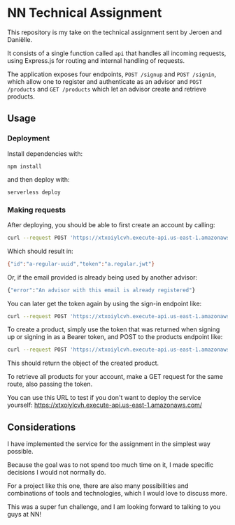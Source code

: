 # NN Technical Assignment

This repository is my take on the technical assignment sent by Jeroen and Daniëlle.

It consists of a single function called `api` that handles all incoming requests, using Express.js for routing and internal handling of requests.

The application exposes four endpoints, `POST /signup` and `POST /signin`, which allow one to register and authenticate as an advisor and `POST /products` and `GET /products` which let an advisor create and retrieve products.

## Usage

### Deployment

Install dependencies with:

```
npm install
```

and then deploy with:

```
serverless deploy
```

### Making requests

After deploying, you should be able to first create an account by calling:


```bash
curl --request POST 'https://xtxoiylcvh.execute-api.us-east-1.amazonaws.com/signup' --header 'Content-Type: application/json' --data-raw '{"email": "richard@nn.nl", "password": "notasafepassword", "name": "Richard"}'
```

Which should result in:

```bash
{"id":"a-regular-uuid","token":"a.regular.jwt"}
```

Or, if the email provided is already being used by another advisor:

```bash
{"error":"An advisor with this email is already registered"}
```

You can later get the token again by using the sign-in endpoint like:

```bash
curl --request POST 'https://xtxoiylcvh.execute-api.us-east-1.amazonaws.com/signin' --header 'Content-Type: application/json' --data-raw '{"email": "richard@nn.nl", "password": "notasafepassword"}'
```

To create a product, simply use the token that was returned when signing up or signing in as a Bearer token, and POST to the products endpoint like:

```bash
curl --request POST 'https://xtxoiylcvh.execute-api.us-east-1.amazonaws.com/products' --header 'Authorization: Bearer a.regular.jwt' --header 'Content-Type: application/json' --data-raw '{"name": "Rubber duck", "description": "Quack.", "price": 1}'
```

This should return the object of the created product.

To retrieve all products for your account, make a GET request for the same route, also passing the token.

You can use this URL to test if you don't want to deploy the service yourself: https://xtxoiylcvh.execute-api.us-east-1.amazonaws.com/

## Considerations

I have implemented the service for the assignment in the simplest way possible.

Because the goal was to not spend too much time on it, I made specific decisions I would not normally do.

For a project like this one, there are also many possibilities and combinations of tools and technologies, which I would love to discuss more.

This was a super fun challenge, and I am looking forward to talking to you guys at NN!